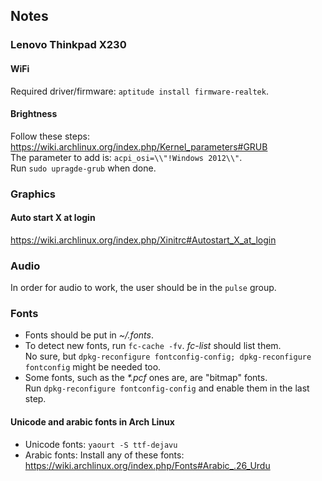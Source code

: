 ## Notes

### Lenovo Thinkpad X230
#### WiFi
Required driver/firmware: `aptitude install firmware-realtek`.

#### Brightness
Follow these steps: https://wiki.archlinux.org/index.php/Kernel_parameters#GRUB  
The parameter to add is: `acpi_osi=\\"!Windows 2012\\"`.  
Run `sudo upragde-grub` when done.

### Graphics
#### Auto start X at login
https://wiki.archlinux.org/index.php/Xinitrc#Autostart_X_at_login

### Audio
In order for audio to work, the user should be in the `pulse` group.

### Fonts
* Fonts should be put in *~/.fonts*.
* To detect new fonts, run `fc-cache -fv`. *fc-list* should list them.  
    No sure, but
    `dpkg-reconfigure fontconfig-config; dpkg-reconfigure fontconfig` might be
    needed too.
* Some fonts, such as the _*.pcf_ ones are, are "bitmap" fonts.  
    Run `dpkg-reconfigure fontconfig-config` and enable them in the last step.

#### Unicode and arabic fonts in Arch Linux
* Unicode fonts: `yaourt -S ttf-dejavu`  
* Arabic fonts: Install any of these fonts:
https://wiki.archlinux.org/index.php/Fonts#Arabic_.26_Urdu
